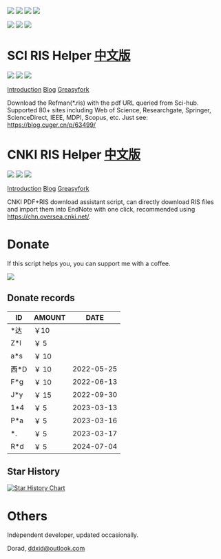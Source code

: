 
[![](https://img.shields.io/github/stars/Doradx/CNKI-PDF-RIS-Helper?logo=github)](https://github.com/Doradx/CNKI-PDF-RIS-Helper/stargazers) [![](https://img.shields.io/github/forks/Doradx/CNKI-PDF-RIS-Helper?logo=github)](https://github.com/Doradx/CNKI-PDF-RIS-Helper/network) [![](https://img.shields.io/github/last-commit/Doradx/CNKI-PDF-RIS-Helper?logo=github)](https://github.com/Doradx/CNKI-PDF-RIS-Helper/commits) [![](https://img.shields.io/badge/blog-%40Dorad-blue)](http://blog.cuger.cn)

[![](https://img.shields.io/badge/dynamic/json?url=http%3A%2F%2Fapi.bilibili.com%2Fx%2Fweb-interface%2Fview%3Faid%3D251340943&logo=bilibili&label=views&color=blue&query=%24.data.stat.view)](https://www.bilibili.com/video/BV1Sv411u7fv) [![](https://img.shields.io/badge/dynamic/json?url=http%3A%2F%2Fapi.bilibili.com%2Fx%2Fweb-interface%2Fview%3Faid%3D251340943&logo=bilibili&label=coins&color=red&query=%24.data.stat.coin)](https://www.bilibili.com/video/BV1Sv411u7fv) [![](https://img.shields.io/badge/dynamic/json?url=http%3A%2F%2Fapi.bilibili.com%2Fx%2Fweb-interface%2Fview%3Faid%3D251340943&logo=bilibili&label=favorites&color=brightgreen&query=%24.data.stat.favorite)](https://www.bilibili.com/video/BV1Sv411u7fv)

# SCI RIS Helper [中文版](https://github.com/Doradx/CNKI-PDF-RIS-Helper/blob/master/doc/README-SCI-RIS-Helper-zh-CN.md)
[![](https://img.shields.io/badge/dynamic/json?color=green&label=version&query=version&url=https%3A%2F%2Fgreasyfork.org%2Fscripts%2F434310.json&logo=tampermonkey)](https://greasyfork.org/en/scripts/434310) [![](https://img.shields.io/badge/dynamic/json?color=red&label=total%20installs&query=total_installs&url=https%3A%2F%2Fgreasyfork.org%2Fscripts%2F434310.json&style=flat&logo=tampermonkey)](https://greasyfork.org/en/scripts/434310) [![](https://img.shields.io/badge/dynamic/json?color=green&label=daily%20installs&query=daily_installs&url=https%3A%2F%2Fgreasyfork.org%2Fscripts%2F434310.json&logo=tampermonkey)](https://greasyfork.org/en/scripts/434310)

[Introduction](https://github.com/Doradx/CNKI-PDF-RIS-Helper/blob/master/doc/README-CNKI-RIS-PDF-Helper-zh-CN.md) [Blog](https://blog.cuger.cn/p/63499/) [Greasyfork](https://greasyfork.org/en/scripts/434310)

Download the Refman(*.ris) with the pdf URL queried from Sci-hub. Supported 80+ sites including Web of Science, Researchgate, Springer, ScienceDirect, IEEE, MDPI, Scopus, etc. Just see: https://blog.cuger.cn/p/63499/

# CNKI RIS Helper [中文版](https://github.com/Doradx/CNKI-PDF-RIS-Helper/blob/master/doc/README-CNKI-RIS-PDF-Helper-zh-CN.md)
[![](https://img.shields.io/badge/dynamic/json?color=green&label=version&query=version&url=https%3A%2F%2Fgreasyfork.org%2Fscripts%2F425133.json&logo=tampermonkey)](https://greasyfork.org/en/scripts/425133) [![](https://img.shields.io/badge/dynamic/json?color=red&label=total%20installs&query=total_installs&url=https%3A%2F%2Fgreasyfork.org%2Fscripts%2F425133.json&style=flat&logo=tampermonkey)](https://greasyfork.org/en/scripts/425133) [![](https://img.shields.io/badge/dynamic/json?color=green&label=daily%20installs&query=daily_installs&url=https%3A%2F%2Fgreasyfork.org%2Fscripts%2F425133.json&logo=tampermonkey)](https://greasyfork.org/en/scripts/425133)

[Introduction](https://github.com/Doradx/CNKI-PDF-RIS-Helper/blob/master/doc/README-CNKI-RIS-PDF-Helper-zh-CN.md) [Blog](https://blog.cuger.cn/p/5187/) [Greasyfork](https://greasyfork.org/en/scripts/425133)  

CNKI PDF+RIS download assistant script, can directly download RIS files and import them into EndNote with one click, recommended using https://chn.oversea.cnki.net/.

# Donate
If this script helps you, you can support me with a coffee.

![](https://blog.cuger.cn/images/pay.jpg)

## Donate records

| ID   | AMOUNT | DATE |
| ---- | ------ | ------ |
| *达  | ￥10   |    |
| Z*l | ￥ 5   |    |
| a*s | ￥ 10   |    |
| 西*D | ￥ 10   | 2022-05-25 |
| F*g | ￥ 10 | 2022-06-13 |
| J*y | ￥ 15 | 2022-09-30 |
| 1*4 | ￥ 5 | 2023-03-13 |
| P*a | ￥ 5 | 2023-03-16 |
| *. | ￥ 5 | 2023-03-17 |
| R*d | ￥ 5 | 2024-07-04 |

## Star History

[![Star History Chart](https://api.star-history.com/svg?repos=Doradx/CNKI-PDF-RIS-Helper&type=Date)](https://star-history.com/#Doradx/CNKI-PDF-RIS-Helper&Date)


# Others
Independent developer, updated occasionally.

Dorad, ddxid@outlook.com
